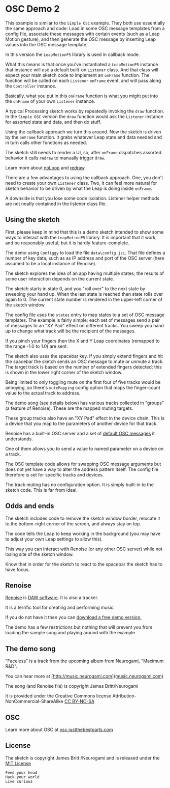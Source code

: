 # OSC Demo 2 #

This example is similar to the `Simple OSC` example.  They both use essentially the same approach and code: Load in some OSC message templates from  a config file, associate these messages with certain events (such as a Leap Motion gesture), and then generate the OSC message by inserting Leap values into the OSC message template.

In this version the `LeapMotionP5` library is used in callback mode.  

What this means is that once you've instantiated a `LeapMotionP5` instance that instance will use a default built-on `Listener` class.  And that class will expect your main sketch code to implement an `onFrame` function. The function will be called on each `Listener` `onFrame` event, and will pass along the `Controller` instance.

Basically, what you put in this `onFrame` function is what you might put into the `onFrame` of your own `Listener` instance.

A typical Processing sketch works by repeatedly invoking the `draw` function. In the `Simple OSC` version the `draw` function would ask the `Listener` instance for assorted state and data, and then do stuff.

Using the callback approach we turn this around.  Now the sketch is driven by the `onFrame` function.  It grabs whatever Leap state and data needed and in turn calls other functions as needed.

The sketch still needs to render a UI, so, after `onFrame` dispatches assorted behavior it calls `redraw` to manually trigger `draw`.

Learn more about [noLoop](https://processing.org/reference/noLoop_.html) and [redraw](https://processing.org/reference/redraw_.html).

There are a few advantages to using the callback approach.  One, you don't need to create your own `Listener` class.  Two, it can feel more natural for sketch behavior to be driven by what the Leap is doing inside `onFrame`.

A downside is that you lose some code isolation.  Listener helper methods are not neatly contained in the listener class file.  


## Using the sketch

First, please keep in mind that this is a demo sketch intended to show some ways to interact with the `LeapMotionP5` library.  It is important that it work, and be reasonably useful, but it is hardly feature-complete.

The demo using `Configgy` to load the file `data\config.jsi`.   That file defines a number of key data, such as as IP address and port of the OSC server (here assumed to be a local instance of Renoise).

The sketch explores the idea of an app having multiple states; the results of some user interaction depends on the current state.

The sketch starts in state 0, and you "roll over" to the next state by sweeping your hand up.  When the last state is reached then state rolls over again to 0.   The current state number is rendered in the upper-left corner of the sketch window.

The config file uses the `states` entry to map states to a set of OSC message templates.  The example is fairly simple; each set of messages send a pair of messages to an "XY Pad" effect on different tracks.  You sweep you hand up to change what track will be the recipient of the messages.

If you pinch your fingers then the X and Y Leap coordinates (remapped to the range -1.0 to 1.0) are sent.

The sketch also uses the spacebar key.  If you simply extend fingers and hit the spacebar the sketch sends an OSC message to mute or unmute a track.  The target track is based on the number of extended fingers detected; this is shown in the lower right corner of the sketch window.

Being limited to only toggling mute on the first four of five tracks would be annoying, so there's `muteMapping` config option that maps the finger-count value to the actual track to address.

The demo song (see details below) has various tracks collected in "groups" (a feature of Renoise). These are the mapped muting targets.

These group tracks also have an "XY Pad" effect in the device chain.  This is a device that you map to the parameters of another device for that track.

Renoise has a built-in OSC server and a set of [default OSC messages](http://tutorials.renoise.com/wiki/Open_Sound_Control) it understands.

One of them allows you to send a value to named parameter on a device on a track.  

The OSC template code allows for swapping OSC message arguments but does not yet have a way to alter the address pattern itself. The config file therefore is set for specific tracks and devices.

The track muting has no configuration option. It is simply built-in to the sketch code.  This is far from ideal. 

## Odds and ends

The sketch includes code to remove the sketch window border, relocate it to the bottom-right corner of the screen, and always stay on top.

The code tells the Leap to keep working in the background (you may have to adjust your own Leap settings to allow this).

This way you can interact with Renoise (or any other OSC server) while not losing site of the sketch window.

Know that in order for the sketch to react to the spacebar the sketch has to have focus.  


##  Renoise

[Renoise](http://www.renoise.com/) is [DAW software](https://en.wikipedia.org/wiki/Digital_audio_workstation). It is also a tracker.

It is a terrific tool for creating and performing music.  

If you do not have it then you can [download a free demo version.](http://www.renoise.com/download)

The demo has a few restrictions but nothing that will prevent you from loading the sample song and playing around with the example.


## The demo song 


"Faceless" is a track from the upcoming album from Neurogami, "Maximum R&D".  

You can hear more at [http://music.neurogami.com](music.neurogami.com)

The song (and Renoise file) is copyright James Britt/Neurogami

It is provided under the Creative Commons license  Attribution-NonCommercial-ShareAlike  [CC BY-NC-SA](https://creativecommons.org/licenses/by-nc-sa/4.0/)


## OSC 

Learn more about OSC at [osc.justthebestparts.com](http://osc.justthebestparts.com)


## License


The sketch is copyright James Britt /Neurogami and is released under the [MIT License](http://opensource.org/licenses/MIT)


    Feed your head
    Hack your world
    Live curious


